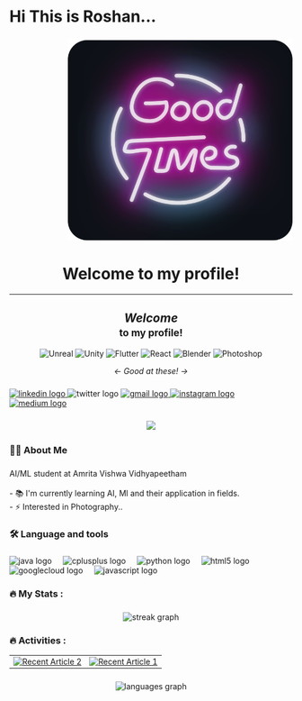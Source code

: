 <h1 align="left">Hi This is Roshan...</h1>

###

<div align="right">
 <img src="good-times.svg" width="400px">
</div>


<div align="center"> 
  <h1>Welcome to my profile!</h1> 
</div> 

--- 




<div align="center">

  <h2><i>Welcome</i><br><small>to my profile!</small></h2>

  <!-- Skill Icons -->
  <p>
    <img src="https://cdn.jsdelivr.net/gh/devicons/devicon/icons/unrealengine/unrealengine-original.svg" alt="Unreal" height="40"/>
    <img src="https://cdn.jsdelivr.net/gh/devicons/devicon/icons/unity/unity-original.svg" alt="Unity" height="40"/>
    <img src="https://cdn.jsdelivr.net/gh/devicons/devicon/icons/flutter/flutter-original.svg" alt="Flutter" height="40"/>
    <img src="https://cdn.jsdelivr.net/gh/devicons/devicon/icons/react/react-original.svg" alt="React" height="40"/>
    <img src="https://cdn.jsdelivr.net/gh/devicons/devicon/icons/blender/blender-original.svg" alt="Blender" height="40"/>
    <img src="https://cdn.jsdelivr.net/gh/devicons/devicon/icons/photoshop/photoshop-plain.svg" alt="Photoshop" height="40"/>
  </p>

  <p><i>← Good at these! →</i></p>

</div>
 

###

<div align="left">
  <a href="https://www.linkedin.com/in/roshantwinn09/" target="_blank">
    <img src="https://raw.githubusercontent.com/maurodesouza/profile-readme-generator/master/src/assets/icons/social/linkedin/default.svg" width="37" height="25" alt="linkedin logo"  />
  </a>
  <img src="https://raw.githubusercontent.com/maurodesouza/profile-readme-generator/master/src/assets/icons/social/twitter/default.svg" width="37" height="25" alt="twitter logo"  />
  <a href="thiruroshan27@gmail.com" target="_blank">
    <img src="https://raw.githubusercontent.com/maurodesouza/profile-readme-generator/master/src/assets/icons/social/gmail/default.svg" width="37" height="25" alt="gmail logo"  />
  </a>
  <a href="https://www.instagram.com/rtwinn_09?igsh=MTYzY3FjOTgyODV1aA==" target="_blank">
    <img src="https://raw.githubusercontent.com/maurodesouza/profile-readme-generator/master/src/assets/icons/social/instagram/default.svg" width="37" height="25" alt="instagram logo"  />
  </a>
  <a href="https://medium.com/@twinnroshan" target="_blank">
    <img src="https://raw.githubusercontent.com/maurodesouza/profile-readme-generator/master/src/assets/icons/social/medium/default.svg" width="37" height="25" alt="medium logo"  />
  </a>
</div>

###

<div align="center">
  <img src="https://visitor-badge.laobi.icu/badge?page_id=Twinn-github09.Twinn-github09&left_color=darkorange"  />
</div>

###

<h3 align="left">👩‍💻  About Me</h3>

###

<p align="left">AI/ML student at Amrita Vishwa Vidhyapeetham<br><br>- 📚 I'm currently learning AI, Ml and their application in fields.<br>- ⚡ Interested in Photography..</p>

###

<h3 align="left">🛠 Language and tools</h3>

###

<div align="left">
  <img src="https://cdn.jsdelivr.net/gh/devicons/devicon/icons/java/java-original.svg" height="40" alt="java logo"  />
  <img width="12" />
  <img src="https://cdn.jsdelivr.net/gh/devicons/devicon/icons/cplusplus/cplusplus-original.svg" height="40" alt="cplusplus logo"  />
  <img width="12" />
  <img src="https://cdn.jsdelivr.net/gh/devicons/devicon/icons/python/python-original.svg" height="40" alt="python logo"  />
  <img width="12" />
  <img src="https://cdn.jsdelivr.net/gh/devicons/devicon/icons/html5/html5-original.svg" height="40" alt="html5 logo"  />
  <img width="12" />
  <img src="https://cdn.jsdelivr.net/gh/devicons/devicon/icons/googlecloud/googlecloud-original.svg" height="40" alt="googlecloud logo"  />
  <img width="12" />
  <img src="https://cdn.jsdelivr.net/gh/devicons/devicon/icons/javascript/javascript-original.svg" height="40" alt="javascript logo"  />
</div>

###

<h3 align="left">🔥   My Stats :</h3>

###

<div align="center">
  <img src="https://streak-stats.demolab.com?user=Twinn-github09&locale=en&mode=daily&theme=dark&hide_border=false&border_radius=5&order=3" height="220" alt="streak graph"  />
</div>

###

<h3 align="left">🔥 Activities :</h3>

<table>
  <tr>
    <td>
      <a target="_blank" href="https://github-readme-medium-recent-article.vercel.app/medium/@twinnroshan/2">
        <img src="https://github-readme-medium-recent-article.vercel.app/medium/@twinnroshan/2" alt="Recent Article 2">
      </a>
    </td>
    <td>
      <a target="_blank" href="https://github-readme-medium-recent-article.vercel.app/medium/@twinnroshan/1">
        <img src="https://github-readme-medium-recent-article.vercel.app/medium/@twinnroshan/1" alt="Recent Article 1">
      </a>
    </td>
  </tr>
</table>


###

<p align="left"></p>

###

<div align="center">
  <img src="https://github-readme-stats.vercel.app/api/top-langs?username=Twinn-github09&locale=en&hide_title=false&layout=compact&card_width=320&langs_count=6&theme=chartreuse-dark&hide_border=false&order=2" height="150" alt="languages graph"  />
</div>

###

